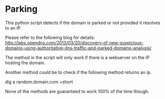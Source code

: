 Parking
=======

This python script detects if the domain is parked or not provided it resolves to an IP.

Please refer to the following blog for details: http://labs.opendns.com/2013/03/20/discovery-of-new-suspicious-domains-using-authoritative-dns-traffic-and-parked-domains-analysis/

The method in the script will only work if there is a webserver on the IP hosting the domain.

Another method could be to check if the following method returns an ip.

dig a random.domain.com +short

None of the methods are guaranteed to work 100% of the time though.
